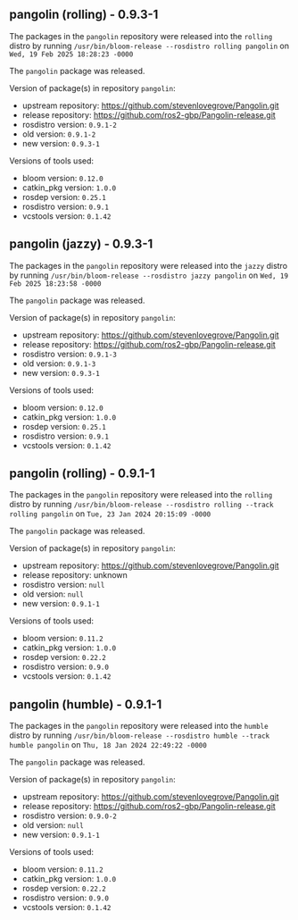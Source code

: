 ## pangolin (rolling) - 0.9.3-1

The packages in the `pangolin` repository were released into the `rolling` distro by running `/usr/bin/bloom-release --rosdistro rolling pangolin` on `Wed, 19 Feb 2025 18:28:23 -0000`

The `pangolin` package was released.

Version of package(s) in repository `pangolin`:

- upstream repository: https://github.com/stevenlovegrove/Pangolin.git
- release repository: https://github.com/ros2-gbp/Pangolin-release.git
- rosdistro version: `0.9.1-2`
- old version: `0.9.1-2`
- new version: `0.9.3-1`

Versions of tools used:

- bloom version: `0.12.0`
- catkin_pkg version: `1.0.0`
- rosdep version: `0.25.1`
- rosdistro version: `0.9.1`
- vcstools version: `0.1.42`


## pangolin (jazzy) - 0.9.3-1

The packages in the `pangolin` repository were released into the `jazzy` distro by running `/usr/bin/bloom-release --rosdistro jazzy pangolin` on `Wed, 19 Feb 2025 18:23:58 -0000`

The `pangolin` package was released.

Version of package(s) in repository `pangolin`:

- upstream repository: https://github.com/stevenlovegrove/Pangolin.git
- release repository: https://github.com/ros2-gbp/Pangolin-release.git
- rosdistro version: `0.9.1-3`
- old version: `0.9.1-3`
- new version: `0.9.3-1`

Versions of tools used:

- bloom version: `0.12.0`
- catkin_pkg version: `1.0.0`
- rosdep version: `0.25.1`
- rosdistro version: `0.9.1`
- vcstools version: `0.1.42`


## pangolin (rolling) - 0.9.1-1

The packages in the `pangolin` repository were released into the `rolling` distro by running `/usr/bin/bloom-release --rosdistro rolling --track rolling pangolin` on `Tue, 23 Jan 2024 20:15:09 -0000`

The `pangolin` package was released.

Version of package(s) in repository `pangolin`:

- upstream repository: https://github.com/stevenlovegrove/Pangolin.git
- release repository: unknown
- rosdistro version: `null`
- old version: `null`
- new version: `0.9.1-1`

Versions of tools used:

- bloom version: `0.11.2`
- catkin_pkg version: `1.0.0`
- rosdep version: `0.22.2`
- rosdistro version: `0.9.0`
- vcstools version: `0.1.42`


## pangolin (humble) - 0.9.1-1

The packages in the `pangolin` repository were released into the `humble` distro by running `/usr/bin/bloom-release --rosdistro humble --track humble pangolin` on `Thu, 18 Jan 2024 22:49:22 -0000`

The `pangolin` package was released.

Version of package(s) in repository `pangolin`:

- upstream repository: https://github.com/stevenlovegrove/Pangolin.git
- release repository: https://github.com/ros2-gbp/Pangolin-release.git
- rosdistro version: `0.9.0-2`
- old version: `null`
- new version: `0.9.1-1`

Versions of tools used:

- bloom version: `0.11.2`
- catkin_pkg version: `1.0.0`
- rosdep version: `0.22.2`
- rosdistro version: `0.9.0`
- vcstools version: `0.1.42`


